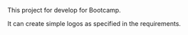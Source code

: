 This project for develop for Bootcamp.

It can create simple logos as specified in the requirements.